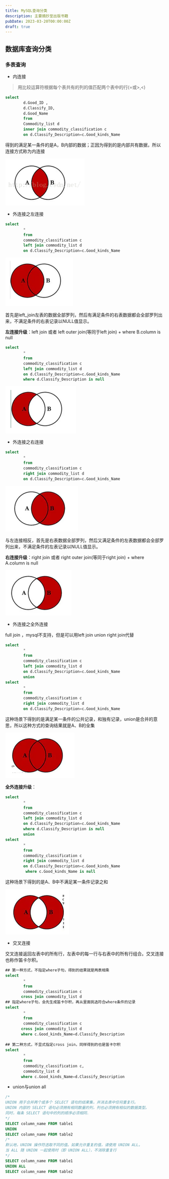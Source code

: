 ```yaml
---
title: MySQL查询分类
description: 主要摘抄至出版书籍
pubDate: 2023-03-20T00:00:00Z
draft: true
---
```


## 数据库查询分类

### 多表查询

* 内连接

> 用比较运算符根据每个表共有的列的值匹配两个表中的行(=或>,<)

```sql
select
        d.Good_ID ,
        d.Classify_ID,
        d.Good_Name
        from
        Commodity_list d
        inner join commodity_classification c
        on d.Classify_Description=c.Good_kinds_Name
```

得到的满足某一条件的是A，B内部的数据；正因为得到的是内部共有数据，所以连接方式称为内连接

![内连接](/public/mysql/inner_join.png)

* 外连接之左连接

```sql
select
        *
        from
        commodity_classification c
        left join commodity_list d
        on d.Classify_Description=c.Good_kinds_Name
```

![左连接](/public/mysql/left_join.png)

首先是left_join左表的数据全部罗列，然后有满足条件的右表数据都会全部罗列出来，不满足条件的右表记录以NULL值显示。

**左连接升级**：left join 或者 left outer join(等同于left join) + where B.column is null

```sql
select
        *
        from
        commodity_classification c
        left join commodity_list d
        on d.Classify_Description=c.Good_kinds_Name
        where d.Classify_Description is null
```

![左外连接](/public/mysql/left_join_exclusive_null.png)

* 外连接之右连接

```sql
select
        *
        from
        commodity_classification c
        right join commodity_list d
        on d.Classify_Description=c.Good_kinds_Name
```

![右连接](/public/mysql/right_join.png)

与左连接相反，首先是右表数据全部罗列，然后又满足条件的左表数据都会全部罗列出来，不满足条件的左表记录以NULL值显示。

**右连接升级**：right join 或者 right outer join(等同于right join) + where A.column is null

![右外连接](/public/mysql/right_join_exclusive_null.png)

* 外连接之全外连接

full join ，mysql不支持，但是可以用left join union right join代替

```sql
select
        *
        from
        commodity_classification c
        left join commodity_list d
        on d.Classify_Description=c.Good_kinds_Name
        union
select
        *
        from
        commodity_classification c
        right join commodity_list d
        on d.Classify_Description=c.Good_kinds_Name
```

这种场景下得到的是满足某一条件的公共记录，和独有记录，union是合并的意思，所以这种方式的查询结果就是A、B的全集

![全连接](/public/mysql/full_join.png)

**全外连接升级**：

```sql
select
        *
        from
        commodity_classification c
        left join commodity_list d
        on d.Classify_Description=c.Good_kinds_Name
        where d.Classify_Description is null
        union
select
        *
        from
        commodity_classification c
        right join commodity_list d
        on d.Classify_Description=c.Good_kinds_Name
         where c.Good_kinds_Name is null
```

这种场景下得到的是A、B中不满足某一条件记录之和

![全外连接](/public/mysql/full_join_exclusive_null.png)

* 交叉连接

交叉连接返回左表中的所有行，左表中的每一行与右表中的所有行组合。交叉连接也称作笛卡尔积。

```sql
## 第一种方式，不指定where子句，得到的结果就是两表相乘
select
        *
        from
        commodity_classification c
       cross join commodity_list d
## 指定where子句，会先生成笛卡尔积，再从里面挑选符合where条件的记录
select
        *
        from
        commodity_classification c
       cross join commodity_list d 
       where c.Good_kinds_Name=d.Classify_Description

## 第二种方式，不显式指定cross join，同样得到的也是笛卡尔积
select
        *
        from
        commodity_classification c,
        commodity_list d 
       where c.Good_kinds_Name=d.Classify_Description
```

* union与union all

```sql
/*
UNION 用于合并两个或多个 SELECT 语句的结果集，并消去表中任何重复行。
UNION 内部的 SELECT 语句必须拥有相同数量的列，列也必须拥有相似的数据类型。
同时，每条 SELECT 语句中的列的顺序必须相同.
*/
SELECT column_name FROM table1
UNION
SELECT column_name FROM table2
/*
默认地，UNION 操作符选取不同的值。如果允许重复的值，请使用 UNION ALL。
当 ALL 随 UNION 一起使用时（即 UNION ALL），不消除重复行
*/
SELECT column_name FROM table1
UNION ALL
SELECT column_name FROM table2
```
